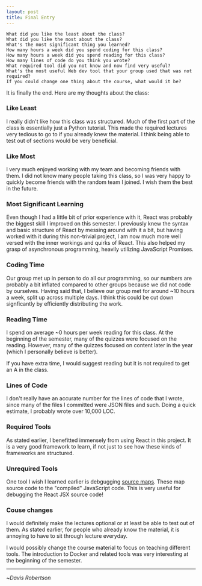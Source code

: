 ```yaml
---
layout: post
title: Final Entry
---
```


    What did you like the least about the class?
    What did you like the most about the class?
    What's the most significant thing you learned?
    How many hours a week did you spend coding for this class?
    How many hours a week did you spend reading for this class?
    How many lines of code do you think you wrote?
    What required tool did you not know and now find very useful?
    What's the most useful Web dev tool that your group used that was not required?
    If you could change one thing about the course, what would it be?

It is finally the end. Here are my thoughts about the class:

### Like Least

I really didn't like how this class was structured. Much of the first part of the class is essentially just 
a Python tutorial. This made the required lectures very tedious to go to if you already knew the material. 
I think being able to test out of sections would be very beneficial.

### Like Most

I very much enjoyed working with my team and becoming friends with them. I did not know many people taking this 
class, so I was very happy to quickly become friends with the random team I joined. I wish them the best in the future.

### Most Significant Learning

Even though I had a little bit of prior experience with it, React was probably the biggest skill I improved 
on this semester. I previously knew the syntax and basic structure of React by messing around with it a bit, 
but having worked with it during this non-trivial project, I am now much more well versed with the inner workings 
and quirks of React. This also helped my grasp of asynchronous programming, heavily utilizing JavaScript 
Promises.

### Coding Time

Our group met up in person to do all our programming, so our numbers are probably a bit inflated 
compared to other groups because we did not code by ourselves. Having said that, I believe our group
met for around ~10 hours a week, split up across multiple days. I think this could be cut down signficantly 
by efficiently distributing the work.

### Reading Time

I spend on average ~0 hours per week reading for this class. At the beginning of the semester, 
many of the quizzes were focused on the reading. However, many of the quizzes focused on content 
later in the year (which I personally believe is better).

If you have extra time, I would suggest reading but it is not required to get an A in the class.

### Lines of Code

I don't really have an accurate number for the lines of code that I wrote, since many of the files I 
committed were JSON files and such. Doing a quick estimate, I probably wrote over 10,000 LOC.

### Required Tools

As stated earlier, I benefitted immensely from using React in this project. It is a very good framework to 
learn, if not just to see how these kinds of frameworks are structured.

### Unrequired Tools

One tool I wish I learned earlier is debgugging [source maps](https://developer.mozilla.org/en-US/docs/Tools/Debugger/How_to/Use_a_source_map). 
These map source code to the "compiled" JavaScript code. This is very useful for debugging the React JSX 
source code!

### Couse changes

I would definitely make the lectures optional or at least be able to test out of them. As stated earlier, 
for people who already know the material, it is annoying to have to sit through lecture everyday.

I would possibly change the course material to focus on teaching different tools. The introduction to Docker 
and related tools was very interesting at the beginning of the semester.

-------------------------

~_Davis Robertson_

